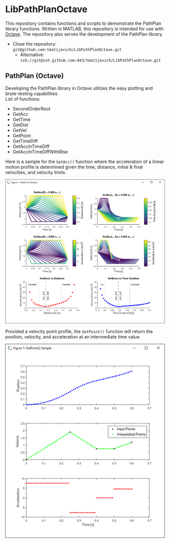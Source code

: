 # LibPathPlanOctave

This repository contains functions and scripts to demonstrate the PathPlan library functions. Written in MATLAB, this repository is intended for use with [Octave](https://www.gnu.org/software/octave/index). The repository also serves the development of the PathPlan library.

- Close the repository: `git@github.com:tmatijevich/LibPathPlanOctave.git`
	- Alternative: `ssh://git@ssh.github.com:443/tmatijevich/LibPathPlanOctave.git`
	
## PathPlan (Octave)

Developing the PathPlan library in Octave utilizes the easy plotting and brute-testing capabilities.  
List of functions:
- SecondOrderRoot
- GetAcc
- GetTime
- GetDist
- GetVel
- GetPoint
- GetTimeDiff
- GetAccInTimeDiff
- GetAccInTimeDiffWithRise

Here is a sample for the `GetAcc()` function where the acceleration of a linear motion profile is determined given the time, distance, initial & final velocities, and velocity limits.

![GetAcc sample](GetAcc_Sample_2021-01-17_21.42.27.png)

Provided a velocity point profile, the `GetPoint()` function will return the position, velocity, and acceleration at an intermediate time value.

![GetPoint sample](GetPoint_Sample_2021-01-17_21.27.03.png)